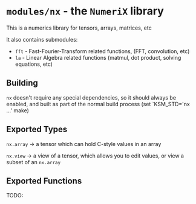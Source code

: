 # `modules/nx` - the `NumeriX` library

This is a numerics library for tensors, arrays, matrices, etc

It also contains submodules:

  * `fft` - Fast-Fourier-Transform related functions, (FFT, convolution, etc)
  * `la` - Linear Algebra related functions (matmul, dot product, solving equations, etc)



## Building

`nx` doesn't require any special dependencies, so it should always be enabled, and built as part of the normal build process (set `KSM_STD='nx ...' make)


## Exported Types

`nx.array` -> a tensor which can hold C-style values in an array

`nx.view` -> a view of a tensor, which allows you to edit values, or view a subset of an `nx.array`


## Exported Functions

TODO:
